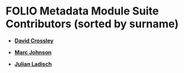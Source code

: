 
FOLIO Metadata Module Suite Contributors (sorted by surname)
=============================================================

* **[David Crossley](https://github.com/dcrossleyau)**

* **[Marc Johnson](https://github.com/marc-johnson)**

* **[Julian Ladisch](https://github.com/julianladisch)**

